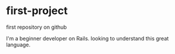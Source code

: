 # first-project
first repository on github

I'm a beginner developer on Rails. looking to understand this great language.

